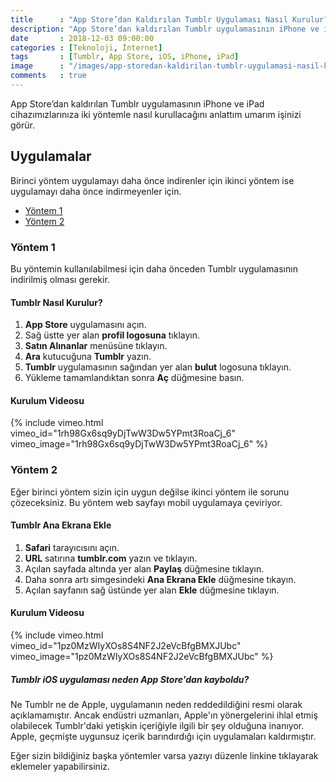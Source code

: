```yaml
--- 
title      : "App Store’dan Kaldırılan Tumblr Uygulaması Nasıl Kurulur?" 
description: "App Store’dan kaldırılan Tumblr uygulamasının iPhone ve iPad cihazımızlarınıza iki yöntemle nasıl kurullacağını anlattım umarım işinizi görür." 
date       : 2018-12-03 09:00:00 
categories : [Teknoloji, İnternet] 
tags       : [Tumblr, App Store, iOS, iPhone, iPad] 
image      : "/images/app-storedan-kaldirilan-tumblr-uygulamasi-nasil-kurulur.png" 
comments   : true 
--- 
```


App Store’dan kaldırılan Tumblr uygulamasının iPhone ve iPad cihazımızlarınıza iki yöntemle nasıl kurullacağını anlattım umarım işinizi görür. 

## Uygulamalar

Birinci yöntem uygulamayı daha önce indirenler için ikinci yöntem ise uygulamayı daha önce indirmeyenler için. 

- [Yöntem 1](#yöntem-1)
- [Yöntem 2](#yöntem-2)

### Yöntem 1

Bu yöntemin kullanılabilmesi için daha önceden Tumblr uygulamasının indirilmiş olması gerekir. 

#### Tumblr Nasıl Kurulur?

1. **App Store** uygulamasını açın.
2. Sağ üstte yer alan **profil logosuna** tıklayın.
3. **Satın Alınanlar** menüsüne tıklayın. 
4. **Ara** kutucuğuna **Tumblr** yazın.
5. **Tumblr** uygulamasının sağından yer alan **bulut** logosuna tıklayın.
6. Yükleme tamamlandıktan sonra **Aç** düğmesine basın. 

#### Kurulum Videosu 

{% include vimeo.html vimeo_id="1rh98Gx6sq9yDjTwW3Dw5YPmt3RoaCj_6" vimeo_image="1rh98Gx6sq9yDjTwW3Dw5YPmt3RoaCj_6" %}

### Yöntem 2

Eğer birinci yöntem sizin için uygun değilse ikinci yöntem ile sorunu çözeceksiniz. Bu yöntem web sayfayı mobil uygulamaya çeviriyor.  

#### Tumblr Ana Ekrana Ekle

1. **Safari** tarayıcısını açın. 
2. **URL** satırına **tumblr.com** yazın ve tıklayın.
3. Açılan sayfada altında yer alan **Paylaş** düğmesine tıklayın.
4. Daha sonra artı simgesindeki **Ana Ekrana Ekle** düğmesine tıkayın.
5. Açılan sayfanın sağ üstünde yer alan **Ekle** düğmesine tıklayın. 

#### Kurulum Videosu 

{% include vimeo.html vimeo_id="1pz0MzWIyXOs8S4NF2J2eVcBfgBMXJUbc" vimeo_image="1pz0MzWIyXOs8S4NF2J2eVcBfgBMXJUbc" %}

##### Tumblr iOS uygulaması neden App Store'dan kayboldu?

Ne Tumblr ne de Apple, uygulamanın neden reddedildiğini resmi olarak açıklamamıştır. Ancak endüstri uzmanları, Apple'ın yönergelerini ihlal etmiş olabilecek Tumblr'daki yetişkin içeriğiyle ilgili bir şey olduğuna inanıyor. Apple, geçmişte uygunsuz içerik barındırdığı için uygulamaları kaldırmıştır.

Eğer sizin bildiğiniz başka yöntemler varsa yazıyı düzenle linkine tıklayarak eklemeler yapabilirsiniz.
